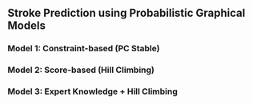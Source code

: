 
## Stroke Prediction using Probabilistic Graphical Models

### Model 1: Constraint-based (PC Stable)

### Model 2: Score-based (Hill Climbing)

### Model 3: Expert Knowledge + Hill Climbing
